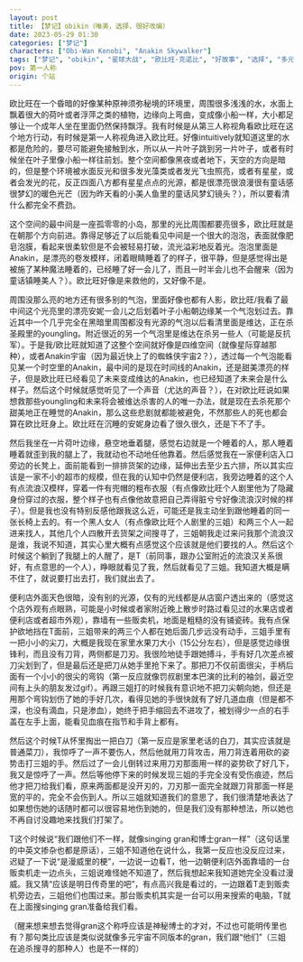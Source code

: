 ```yaml
---
layout: post
title: 【梦记】obikin（唯美，选择，很好改编）
date: 2023-05-29 01:30
categories: ["梦记"]
characters: ["Obi-Wan Kenobi", "Anakin Skywalker"]
tags: ["梦记", "obikin", "星球大战", "欧比旺·克诺比", "好故事", "选择", "多元宇宙", "原神"]
pov: 第一人称
origin: 个站
---
```


欧比旺在一个昏暗的好像某种原神须弥秘境的环境里，周围很多浅浅的水，水面上飘着很大的荷叶或者浮萍之类的植物，边缘向上弯曲，变成像小船一样，大小都足够让一个成年人坐在里面仍然保持飘浮。我有时候是从第三人称视角看欧比旺在这个地方行动，有时候是第一人称视角进入欧比旺。好像intuitively就知道这里的水都是危险的，要尽可能避免接触到水，所以从一片叶子跳到另一片叶子，或者有时候坐在叶子里像小船一样往前划。整个空间都像黑夜或者地下，天空的方向是暗的，但是整个环境被水面反光和很多发光藻类或者发光飞虫照亮，或者有星星，或者会发光的花，反正四面八方都有星星点点的光源，都是很漂亮很浪漫很有童话感很梦幻的暖色光芒（因为昨天看的小美人鱼里的童话风梦幻镜头？），所以要看清什么都完全不费劲。

这个空间的最中间是一座孤零零的小岛，那里的光比周围都要亮很多，欧比旺就是在朝那个方向前进。靠得足够近了以后能看见中间是一个很大的泡泡，表面就像肥皂泡膜，看起来很柔软但是不会被轻易打破，流光溢彩地反着光。泡泡里面是Anakin，是漂亮的卷发模样，闭着眼睛睡着了的样子，很平静，但是感觉得出是被施了某种魔法睡着的，已经睡了好一会儿了，而且一时半会儿也不会醒来（因为童话镇睡美人？）。欧比旺好像是来救他的，又好像不是。

周围没那么亮的地方还有很多别的气泡，里面好像也都有人影，欧比旺/我看了最中间这个光亮里的漂亮安妮一会儿之后划着叶子小船朝边缘某一个气泡划过去。靠近其中一个几乎完全在黑暗里周围都没有光源的气泡以后看清里面是维达，正在杀圣殿里的youngling。附近很近的另一个气泡里是维达在杀另一些人（可能是反抗军）。于是我/欧比旺就知道了这整个空间就好像是四维空间（就像星际穿越那种），或者Anakin宇宙（因为最近快上了的蜘蛛侠宇宙2？），透过每一个气泡能看见某一个时空里的Anakin，最中间的是现在时间线的Anakin，还是甜美漂亮的样子，但是欧比旺已经看见了未来变成维达的Anakin，也已经知道了未来会是什么样子。然后这个时候就感觉听见了一个声音（尤达的声音？），在对欧比旺说如果想救那些youngling和未来将会被维达杀害的人的唯一办法，就是现在去杀死那个甜美地正在睡觉的Anakin，那么这些悲剧就都能被避免，不然那些人的死也都会算在欧比旺身上。欧比旺在沉睡的安妮身边看了很久很久，还是下不了手。

然后我坐在一片荷叶边缘，悬空地垂着腿，感觉右边就是一个睡着的人，那人睡着睡着就歪到我的腿上了，我就动也不动地任他靠着。然后感觉我在一家便利店入口旁边的长凳上，面前能看到一排排货架的边缘，延伸出去至少五六排，所以其实应该是一家不小的超市的规模，但在我的认知中仍然是便利店，我旁边睡着的这个人有点流浪汉模样，穿着一件有兜帽的粗布衣服（有点像欧比旺个人剧里他为了隐藏身份穿过的衣服，整个样子也有点像他故意把自己弄得脏兮兮好像流浪汉时候的样子）。但是我也没有特别反感他跟我这么近，可能还是我主动坐到跟他睡着的同一张长椅上去的。有一个黑人女人（有点像欧比旺个人剧里的三姐）和两三个人一起进来找人，其他几个人四散开去货架之间搜寻了，三姐朝我走过来问我那个流浪汉是谁，我说不知道，其实心里大概有点感觉这个应该就是他们要找的人。然后这个时候这个躺到了我腿上的人醒了，是T（前同事，跟办公室附近的流浪汉关系很好，有点意思的一个人），睁眼就看见了我，然后就看见了三姐。我知道大概是瞒不住了，就说要打出去打，我们就出去了。

便利店外面天色很暗，没有别的光源，仅有的光线都是从店窗户透出来的（感觉这个店外观有点眼熟，可能是小时候或者家附近晚上散步时路过看见过的水果店或者便利店或者超市外观），靠墙有一些贩卖机，地面是粗糙的没有铺瓷砖。我有点保护欲地挡在T面前，三姐带来的两三个人都在她后面几步远没有动手，三姐手里有一把小小的尖刀，大概是我现在家里水果刀大小（15公分左右），但是感觉边缘很锋利，而且没有刀背，两侧都是刀刃。我很险地徒手跟她搏斗，手有好几次差点被刀尖划到了，但是最后还是把刀从她手里抢下来了。那把刀不仅前面很尖，手柄后面有一个小小的很尖的弯钩（第一反应就像罚叔剧里本巴演的比利的袖剑，最近空间有上头的朋友发过gif）。再跟三姐打的时候我有意识地不把刀尖朝向她，但还是用那个弯钩划伤了她的手好几次，看得见她的手很快就有了好几道血痕（但是都不深，也没有滴血，只是渗血），她终于把手缩回去不进攻了，被划得少一点的右手盖在左手上面，能看见血痕在指节和手背上都有。

然后这个时候T从怀里掏出一把白刀（第一反应是家里老话的白刀，其实应该就是普通菜刀），我惊呼了一声不要伤人，然后他就用刀背攻击，用刀背连着用砍的姿势击打三姐的手。然后过了一会儿倒转过来用刀刃那面用一样的姿势砍了好几下，我又是惊呼了一声。然后等他停下来的时候发现三姐的手完全没有受伤痕迹，然后他才把刀给我们看，原来两面都是没开刃的，刀刃那一面完全就跟刀背那面一样是宽的平的，完全不会伤到人。所以三姐就知道我们的意思了，我们很清楚地表达了如果想伤她的话随时都可以很容易地伤到她的，但是我们没有那种想法，所以她也不再自讨没趣地来找我们打架了。

T这个时候说“我们跟他们不一样，就像singing gran和博士gran一样”（这句话里的中英文掺杂也都是原话），三姐不知道他在说什么，我第一反应也没反应过来，迟疑了一下说“是漫威里的梗”，一边说一边看T，他一边朝便利店外面靠墙的一台贩卖机走一边点头，三姐说难怪她不知道了，然后我想起来我知道她完全没看过漫威。我又猜“应该是明日传奇里的吧”，有点高兴我是看过的，一边跟着T走到贩卖机旁边去，三姐他们也围过来。那台贩卖机其实是一台可以用来搜索的电脑，T就在上面搜singing gran准备给我们看。

（醒来想来想去觉得gran这个称呼应该是神秘博士的才对，不过也可能明传里也有？那句类比应该是类似说就像多元宇宙不同版本的gran，我们跟“他们”（三姐在追杀搜寻的那种人）也是不一样的）
